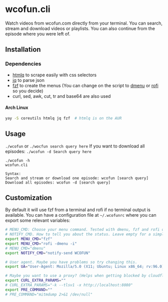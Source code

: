# wcofun.cli

Watch videos from wcofun.com directly from your terminal. You can search, stream and download videos or playlists. You can also continue from the episode where you were left of.

## Installation

### Dependencies
 - [htmlq](https://github.com/mgdm/htmlq) to scrape easily with css selectors
 - [jq](https://stedolan.github.io/jq/download/) to parse json
 - [fzf](https://github.com/junegunn/fzf) to create the menus (You can change on the script to [dmenu](https://tools.suckless.org/dmenu/) or [rofi](https://github.com/davatorium/rofi) so you decide)
 - curl, sed, awk, cut, tr and base64 are also used

#### Arch Linux
```bash
yay -S coreutils htmlq jq fzf  # htmlq is on the AUR
```

## Usage
`./wcofun` or `./wocfun search query here`
If you want to download all episodes: `./wcofun -d Search query here`

```
./wcofun -h
wcofun.cli

Syntax:
Search and stream or download one episode: wcofun [search query]
Download all episodes: wcofun -d [search query]
```

## Customization

By default it will use fzf from a terminal and rofi if no terminal output is available. You can have a configuration file at `~/.wcofunrc` where you can export some relevant variables:

```bash
# MENU_CMD: Choose your menu command. Tested with dmenu, fzf and rofi only
# NOTIFY_CMD. How to tell you about the status. Leave empty for a simple echo to stdout
export MENU_CMD="fzf"
export MENU_CMD="rofi -dmenu -i"
# MENU_CMD="dmenu"
export NOTIFY_CMD="notify-send WCOFUN"

# User agent. Maybe you have problems so try changing this.
export UA="User-Agent: Mozilla/5.0 (X11; Ubuntu; Linux x86_64; rv:96.0) Gecko/20100101 Firefox/96.0"

# Maybe you want to use a proxy? (Helps when getting blocked by cloudflare, or if you want to debug)
export CURL_EXTRA_PARAMS=""
# CURL_EXTRA_PARAMS="-k --tlsv1 -x http://localhost:8080"
export PRE_COMMAND=""
# PRE_COMMAND="mitmdump 2>&1 /dev/null"
```
